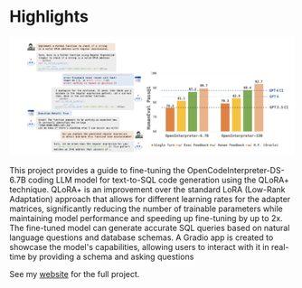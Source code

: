 # Highlights

<img src="./images/opencode.png" width="750"></img>

This project provides a guide to fine-tuning the OpenCodeInterpreter-DS-6.7B coding LLM model for text-to-SQL code generation using the QLoRA+ technique. QLoRA+ is an improvement over the standard LoRA (Low-Rank Adaptation) approach that allows for different learning rates for the adapter matrices, significantly reducing the number of trainable parameters while maintaining model performance and speeding up fine-tuning by up to 2x. The fine-tuned model can generate accurate SQL queries based on natural language questions and database schemas. A Gradio app is created to showcase the model's capabilities, allowing users to interact with it in real-time by providing a schema and asking questions

See my [website](https://jordandeklerk.github.io/project/opencode/) for the full project.
